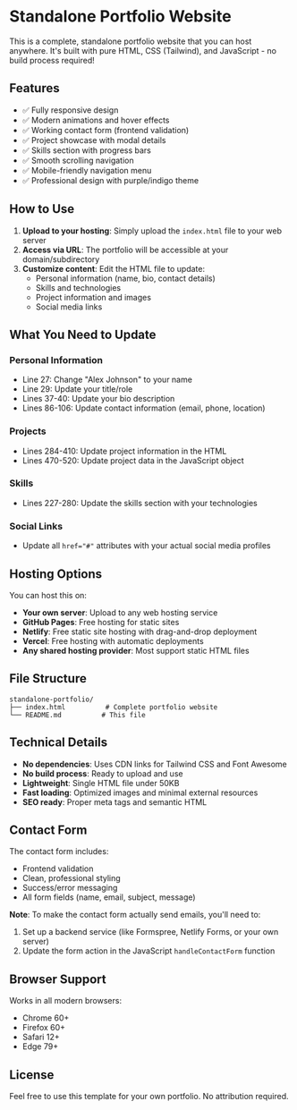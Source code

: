 # Standalone Portfolio Website

This is a complete, standalone portfolio website that you can host anywhere. It's built with pure HTML, CSS (Tailwind), and JavaScript - no build process required!

## Features

- ✅ Fully responsive design
- ✅ Modern animations and hover effects
- ✅ Working contact form (frontend validation)
- ✅ Project showcase with modal details
- ✅ Skills section with progress bars
- ✅ Smooth scrolling navigation
- ✅ Mobile-friendly navigation menu
- ✅ Professional design with purple/indigo theme

## How to Use

1. **Upload to your hosting**: Simply upload the `index.html` file to your web server
2. **Access via URL**: The portfolio will be accessible at your domain/subdirectory
3. **Customize content**: Edit the HTML file to update:
   - Personal information (name, bio, contact details)
   - Skills and technologies
   - Project information and images
   - Social media links

## What You Need to Update

### Personal Information
- Line 27: Change "Alex Johnson" to your name
- Line 29: Update your title/role
- Lines 37-40: Update your bio description
- Lines 86-106: Update contact information (email, phone, location)

### Projects
- Lines 284-410: Update project information in the HTML
- Lines 470-520: Update project data in the JavaScript object

### Skills
- Lines 227-280: Update the skills section with your technologies

### Social Links
- Update all `href="#"` attributes with your actual social media profiles

## Hosting Options

You can host this on:
- **Your own server**: Upload to any web hosting service
- **GitHub Pages**: Free hosting for static sites
- **Netlify**: Free static site hosting with drag-and-drop deployment
- **Vercel**: Free hosting with automatic deployments
- **Any shared hosting provider**: Most support static HTML files

## File Structure

```
standalone-portfolio/
├── index.html          # Complete portfolio website
└── README.md          # This file
```

## Technical Details

- **No dependencies**: Uses CDN links for Tailwind CSS and Font Awesome
- **No build process**: Ready to upload and use
- **Lightweight**: Single HTML file under 50KB
- **Fast loading**: Optimized images and minimal external resources
- **SEO ready**: Proper meta tags and semantic HTML

## Contact Form

The contact form includes:
- Frontend validation
- Clean, professional styling
- Success/error messaging
- All form fields (name, email, subject, message)

**Note**: To make the contact form actually send emails, you'll need to:
1. Set up a backend service (like Formspree, Netlify Forms, or your own server)
2. Update the form action in the JavaScript `handleContactForm` function

## Browser Support

Works in all modern browsers:
- Chrome 60+
- Firefox 60+
- Safari 12+
- Edge 79+

## License

Feel free to use this template for your own portfolio. No attribution required.
